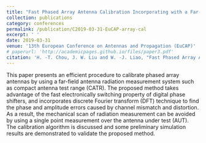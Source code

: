 ```yaml
---
title: "Fast Phased Array Antenna Calibration Incorporating with a Far-field Radiation Measurement System"
collection: publications
category: conferences
permalink: /publication/C2019-03-31-EuCAP-array-cal
excerpt: ' '
date: 2019-03-31
venue: '13th European Conference on Antennas and Propagation (EuCAP)'
# paperurl: 'http://academicpages.github.io/files/paper3.pdf'
citation: 'H. -T. Chou, J. W. Liu and W. -J. Liao, "Fast Phased Array Antenna Calibration Incorporating with a Far-field Radiation Measurement System," 2019 13th European Conference on Antennas and Propagation (EuCAP), Krakow, Poland, 2019, pp. 1-4.'
---
```


This paper presents an efficient procedure to calibrate phased array antennas by using a far-field antenna radiation measurement system such as compact antenna test range (CATR). The proposed method takes advantage of the fast electronically switching property of digital phase shifters, and incorporates discrete Fourier transform (DFT) technique to find the phase and amplitude errors caused by channel mismatch and distortion. As a result, the mechanical scan of radiation measurement can be avoided by using a single point measurement over the antenna under test (AUT). The calibration algorithm is discussed and some preliminary simulation results are demonstrated to validate the proposed method.